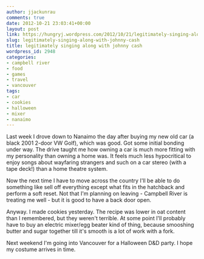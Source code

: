 ```yaml
---
author: jjackunrau
comments: true
date: 2012-10-21 23:03:41+00:00
layout: post
link: https://hungryj.wordpress.com/2012/10/21/legitimately-singing-along-with-johnny-cash/
slug: legitimately-singing-along-with-johnny-cash
title: legitimately singing along with johnny cash
wordpress_id: 2948
categories:
- campbell river
- food
- games
- travel
- vancouver
tags:
- car
- cookies
- halloween
- mixer
- nanaimo
---
```


Last week I drove down to Nanaimo the day after buying my new old car (a black 2001 2-door VW Golf), which was good. Got some initial bonding under way. The drive taught me how owning a car is much more fitting with my personality than owning a home was. It feels much less hypocritical to enjoy songs about wayfaring strangers and such on a car stereo (with a tape deck!) than a home theatre system.

Now the next time I have to move across the country I'll be able to do something like sell off everything except what fits in the hatchback and perform a soft reset. Not that I'm planning on leaving - Campbell River is treating me well - but it is good to have a back door open.

Anyway. I made cookies yesterday. The recipe was lower in oat content than I remembered, but they weren't terrible. At some point I'll probably have to buy an electric mixer/egg beater kind of thing, because smooshing butter and sugar together till it's smooth is a lot of work with a fork.

Next weekend I'm going into Vancouver for a Halloween D&D party. I hope my costume arrives in time.
